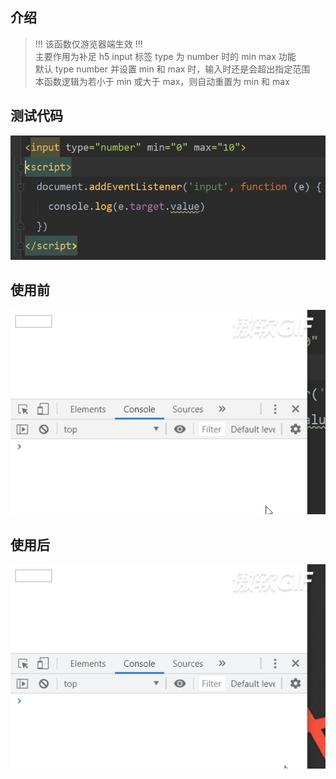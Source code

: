 ## 介绍
> !!! 该函数仅游览器端生效 !!! <br/>
> 主要作用为补足 h5 input 标签 type 为 number 时的 min max 功能 <br/>
> 默认 type number 并设置 min 和 max 时，输入时还是会超出指定范围 <br/>
> 本函数逻辑为若小于 min 或大于 max，则自动重置为 min 和 max

## 测试代码
![](./images/code.jpg)

## 使用前
![](./images/before.gif)

## 使用后
![](./images/after.gif)